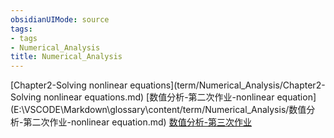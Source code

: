 ```yaml
---
obsidianUIMode: source
tags: 
- tags
- Numerical_Analysis
title: Numerical_Analysis
---
```


[Chapter2-Solving nonlinear equations](term/Numerical_Analysis/Chapter2-Solving nonlinear equations.md)
[数值分析-第二次作业-nonlinear equation](E:\VSCODE\Markdown\glossary\content/term/Numerical_Analysis/数值分析-第二次作业-nonlinear equation.md)
[数值分析-第三次作业](E:\VSCODE\Markdown\glossary\content/term/Numerical_Analysis/数值分析-第三次作业.md)

